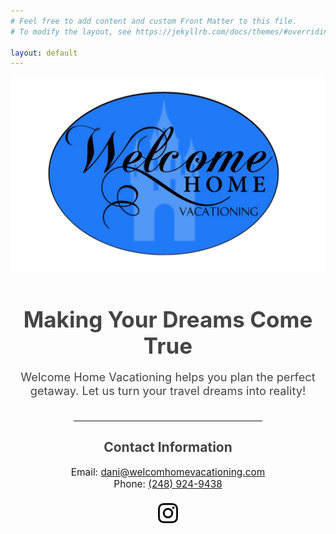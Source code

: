 ```yaml
---
# Feel free to add content and custom Front Matter to this file.
# To modify the layout, see https://jekyllrb.com/docs/themes/#overriding-theme-defaults

layout: default
---
```


<!---![Soon for Jekyll, screenshot](./images/background.jpg) -->

<img src="./images/Company_Logo.png" alt="drawing" width="600" class="center"/>

<div style="text-align:center; margin-top: 2em;">
	<h1 style="font-size:2.5em; color:#444; margin-bottom:0.5em;">Making Your Dreams Come True</h1>
	<p style="font-size:1.3em; color:#444; margin-bottom:2em;">Welcome Home Vacationing helps you plan the perfect getaway. Let us turn your travel dreams into reality!</p>
	<hr style="width:60%; margin:2em auto;">
	<h2 style="color:#444;">Contact Information</h2>
	<p style="font-size:1.1em;">Email: <a href="mailto:dani@welcomhomevacationing.com">dani@welcomhomevacationing.com</a><br>
	Phone: <a href="tel:+12489249438">(248) 924-9438</a></p>
    <div style="margin-top:1.5em;">
        <a href="https://www.instagram.com/site.instagram_username" target="_blank" style="margin:0 10px;">
            <img src="/_includes/icon-insta.svg" alt="Instagram" width="32">
        </a>
    </div>
	</div>
</div>


